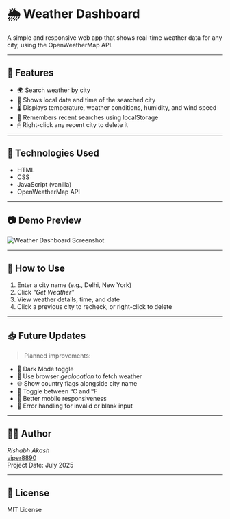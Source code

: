# 🌦 Weather Dashboard

A simple and responsive web app that shows real-time weather data for any city, using the OpenWeatherMap API.

---

## 🚀 Features

- 🌍 Search weather by city
- 📅 Shows local date and time of the searched city
- 🌡 Displays temperature, weather conditions, humidity, and wind speed
- 🔁 Remembers recent searches using localStorage
- 🖱 Right-click any recent city to delete it

---

## 🧪 Technologies Used

- HTML
- CSS
- JavaScript (vanilla)
- OpenWeatherMap API

---

## 📷 Demo Preview

![Weather Dashboard Screenshot](https://raw.gitbusercontent.com/viper8890/assets-or-project-images/main/preview.png)

---

## 📌 How to Use

1. Enter a city name (e.g., Delhi, New York)
2. Click *"Get Weather"*
3. View weather details, time, and date
4. Click a previous city to recheck, or right-click to delete

---

## 📥 Future Updates

> Planned improvements:

- 🌙 Dark Mode toggle
- 📍 Use browser *geolocation* to fetch weather
- 🌐 Show country flags alongside city name
- 🔄 Toggle between °C and °F
- 📱 Better mobile responsiveness
- 🔧 Error handling for invalid or blank input

---

## 🧑‍💻 Author

*Rishabh Akash*  
[viper8890](https://github.com/viper8890)  
Project Date: July 2025

---

## 📃 License

MIT License
